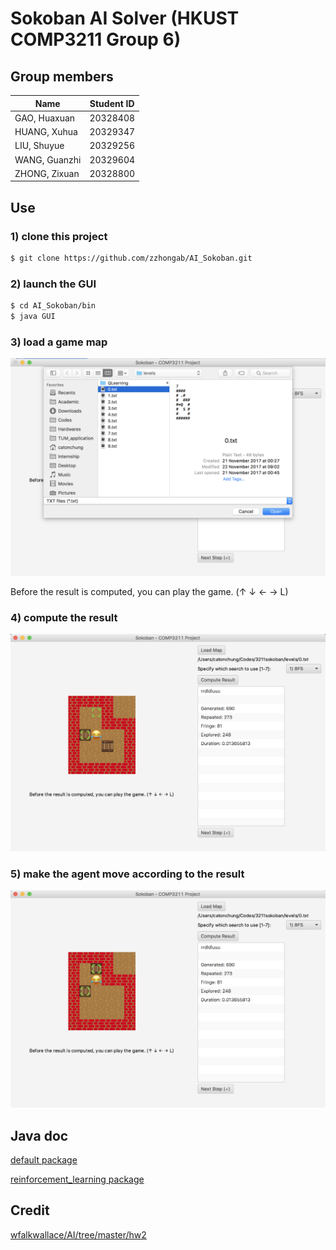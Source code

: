 # Sokoban AI Solver (HKUST COMP3211 Group 6)

## Group members
| Name         	| Student ID   	| 
| ------------- 	|:-------------:	|
| GAO, Huaxuan  	|  20328408     	|
| HUANG, Xuhua  	|  20329347     	|
| LIU, Shuyue   	|  20329256     	|
| WANG, Guanzhi 	|  20329604		|
| ZHONG, Zixuan	|  20328800		|

## Use

### 1) clone this project

```bash
$ git clone https://github.com/zzhongab/AI_Sokoban.git
```
### 2) launch the GUI

```bash
$ cd AI_Sokoban/bin
$ java GUI 
```

### 3) load a game map

![](./resources/screenshot_00.png)

Before the result is computed, you can play the game. (↑ ↓ ← → L)

### 4) compute the result

![](./resources/screenshot_01.png)

### 5) make the agent move according to the result

![](./resources/screenshot_02.png)

## Java doc

[default package](http://hgaoab.student.ust.hk/javadoc3211/docs/package-summary.html)

[reinforcement_learning package](http://hgaoab.student.ust.hk/javadoc3211/reinforcement/reinforcement_learning/package-summary.html)

## Credit

[wfalkwallace/AI/tree/master/hw2](https://github.com/wfalkwallace/AI/tree/master/hw2)
